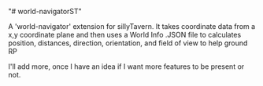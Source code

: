 "# world-navigatorST" 

A 'world-navigator' extension for sillyTavern. It takes coordinate data from a x,y coordinate plane and then uses a World Info .JSON file to calculates position, distances, direction, orientation, and field of view to help ground RP

I'll add more, once I have an idea if I want more features to be present or not.
